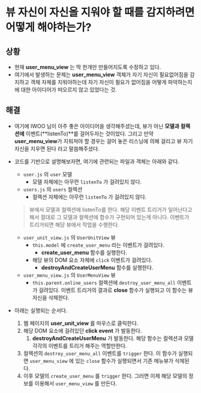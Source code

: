 # 뷰 자신이 자신을 지워야 할 때를 감지하려면 어떻게 해야하는가?

## 상황

* 현재 **user\_menu\_view** 는 딱 한개만 만들어지도록 수정하고 있다.
* 여기에서 발생하는 문제는 **user\_menu\_view** 객체가 자기 자신이 필요없어짐을 감지하고 객체 자체를 지워야하는데 자기 자신이 필요가 없어짐을 어떻게 파악하는지에 대한 아이디어가 떠오르지 않고 있었다는 것.

## 해결

* 여기에 IWOO 님이 아주 좋은 아이디어을 생각해주셨는데, 뷰가 아닌 **모델과 컬렉션에** 이벤트\(**listenTo\)**를 걸어두자는 것이었다. 그리고 만약 **user\_menu\_view**가 지워져야 할 경우는 걸어 놓은 리스닝에 의해 걸리고 뷰 자기 자신을 지우면 된다 라고 말씀해주셨다.
* 코드를 기반으로 설명해보자면, 여기에 관련되는 파일과 객체는 아래와 같다.

  * `user.js` 의 `user` 모델
    * 모델 자체에는 아무런 `listenTo` 가 걸려있지 않다.
  * `users.js` 의 `users` 컬렉션
    * 컬렉션 자체에는 아무런 `listenTo` 가 걸려있지 않다.

  > 뷰에서 모델과 컬렉션에 listenTo를 한다. 해당 이벤트 트리거가 일어난다고 해서 절대로 그 모델과 컬렉션에 함수가 구현되어 있는게 아니다. 이벤트가 트리거되면 해당 뷰에서 작업을 수행한다.

  * `user_unit_view.js` 의 `UserUnitView` 뷰
    * `this.model` 에 `create_user_menu` 라는 이벤트가 걸려있다.
      * **create\_user\_menu** 함수를 실행한다.
    * 해당 뷰의 DOM 요소 자체에 `click` 이벤트가 걸려있다.
      * **destroyAndCreateUserMenu** 함수를 실행한다.
  * `user_menu_view.js` 의 `UserMenuView` 뷰
    * `this.parent.online_users` 컬렉션에 `destroy_user_menu_all` 이벤트가 걸려있다. 이벤트 트리거의 결과로 **close** 함수가 실행되고 이 함수는 뷰 자신을 삭제한다.

* 아래는 실행되는 순서다.
  1. 웹 페이지의 **user\_unit\_view** 를 마우스로 클릭한다.
  2. 해당 DOM 요소에 걸려있던 **click event** 가 발동한다.
     1. **destroyAndCreateUserMenu** 가 발동한다. 해당 함수는 컬렉션과 모델 각각의 이벤트를 트리거 해주는 역할만한다.
  3. 컬렉션의 `destroy_user_menu_all` 이벤트를 `trigger` 한다. 이 함수가 실행되면 `user_menu_view` 에 있는 `close` 함수가 실행되면서 기존 메뉴뷰가 삭제된다.
  4. 이후 모델의 `create_user_menu` 를 `trigger` 한다. 그러면 이제 해당 모델의 정보를 이용해서 `user_menu_view` 를 만든다.

